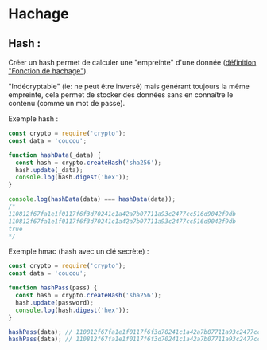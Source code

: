 Hachage
=======

Hash :
------

Créer un hash permet de calculer une "empreinte" d'une donnée ([définition "Fonction de hachage"](https://fr.wikipedia.org/wiki/Fonction_de_hachage)).

"Indécryptable" (ie: ne peut être inversé) mais générant toujours la même empreinte, cela permet de stocker des données sans en connaître le contenu (comme un mot de passe).

Exemple hash : 

```js
const crypto = require('crypto');
const data = 'coucou';

function hashData(_data) {
  const hash = crypto.createHash('sha256');
  hash.update(_data);
  console.log(hash.digest('hex'));
}

console.log(hashData(data) === hashData(data));
/*
110812f67fa1e1f0117f6f3d70241c1a42a7b07711a93c2477cc516d9042f9db
110812f67fa1e1f0117f6f3d70241c1a42a7b07711a93c2477cc516d9042f9db
true
*/
```


Exemple hmac (hash avec un clé secrète) : 

```js
const crypto = require('crypto');
const data = 'coucou';

function hashPass(pass) {
  const hash = crypto.createHash('sha256');
  hash.update(password);
  console.log(hash.digest('hex'));
}

hashPass(data); // 110812f67fa1e1f0117f6f3d70241c1a42a7b07711a93c2477cc516d9042f9db
hashPass(data); // 110812f67fa1e1f0117f6f3d70241c1a42a7b07711a93c2477cc516d9042f9db
```
